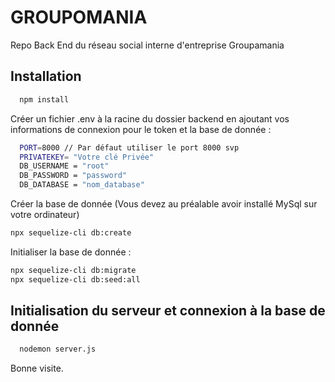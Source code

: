 # GROUPOMANIA

Repo Back End du réseau social interne d'entreprise Groupamania

## Installation

```bash
  npm install
```

Créer un fichier .env à la racine du dossier backend en ajoutant vos informations de connexion pour le token et la base de donnée :

```bash
  PORT=8000 // Par défaut utiliser le port 8000 svp
  PRIVATEKEY= "Votre clé Privée"
  DB_USERNAME = "root"
  DB_PASSWORD = "password"
  DB_DATABASE = "nom_database"
```

Créer la base de donnée (Vous devez au préalable avoir installé MySql sur votre ordinateur)

```bash
npx sequelize-cli db:create
```

Initialiser la base de donnée :

```bash
npx sequelize-cli db:migrate
npx sequelize-cli db:seed:all
```

## Initialisation du serveur et connexion à la base de donnée

```bash
  nodemon server.js
```

Bonne visite.
